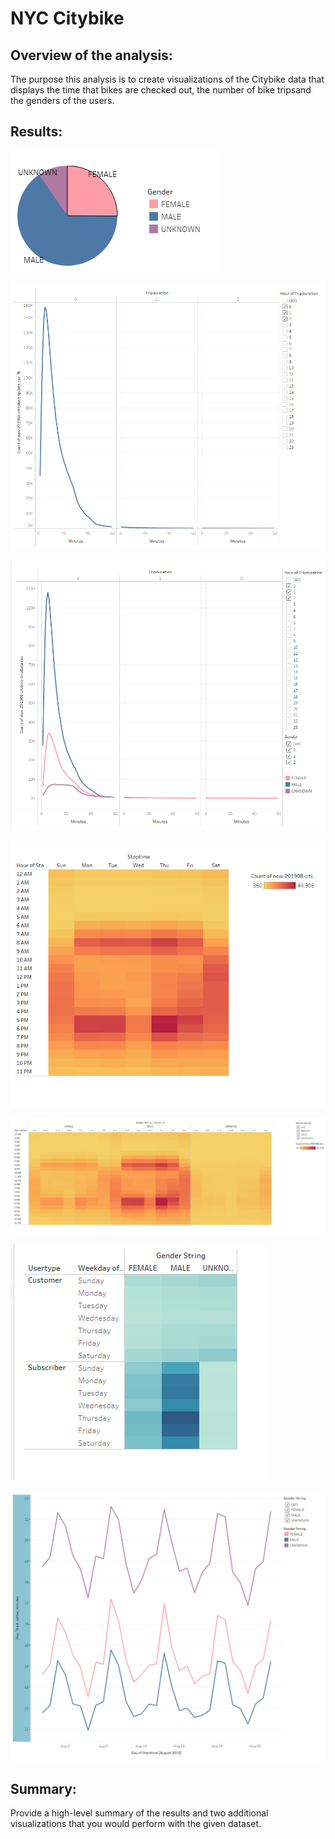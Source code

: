 # NYC Citybike
## Overview of the analysis:
The purpose this analysis is to create visualizations of the Citybike data that displays the time that bikes are checked out, the number of bike tripsand the genders of the users.
## Results: 
![This is an image](/images/1genderbreakdown.png)

![This is an image](/images/2checkout_all.png)

![This is an image](/images/3checkout_gender.png)

![This is an image](/images/4trips_weeday_hour.png)

![This is an image](/images/5trips_weeday_hour_gender.png)

![This is an image](/images/6trips_weekday_type_gender.png)

![This is an image](/images/avg_trip_duration.png)
## Summary: 
Provide a high-level summary of the results and two additional visualizations that you would perform with the given dataset.